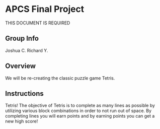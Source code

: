 # APCS Final Project
THIS DOCUMENT IS REQUIRED

## Group Info
Joshua C.
Richard Y.


## Overview
We will be re-creating the classic puzzle game Tetris.


## Instructions
Tetris!
The objective of Tetris is to complete as many lines as possible by utilizing
various block combinations in order to not run out of space. By completing lines you will earn points
and by earning points you can get a new high score!
